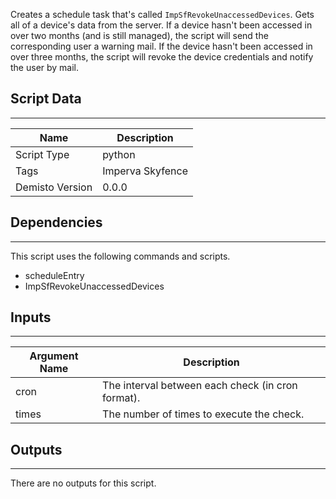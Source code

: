 Creates a schedule task that's called `ImpSfRevokeUnaccessedDevices`.
Gets all of a device's data from the server. If a device hasn't been accessed in over two months (and is still managed), the script will send the corresponding user a warning mail.
If the device hasn't been accessed in over three months, the script will revoke the device credentials and notify the user by mail.
## Script Data
---

| **Name** | **Description** |
| --- | --- |
| Script Type | python |
| Tags | Imperva Skyfence |
| Demisto Version | 0.0.0 |

## Dependencies
---
This script uses the following commands and scripts.
* scheduleEntry
* ImpSfRevokeUnaccessedDevices

## Inputs
---

| **Argument Name** | **Description** |
| --- | --- |
| cron | The interval between each check (in cron format). |
| times | The number of times to execute the check. |

## Outputs
---
There are no outputs for this script.
